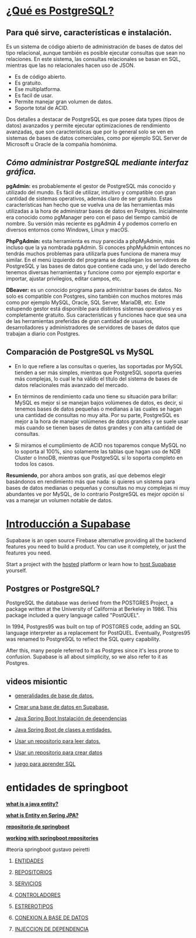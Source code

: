 
# [¿Qué es PostgreSQL?](https://blog.infranetworking.com/servidor-postgresql/)

## Para qué sirve, características e instalación.

Es un sistema de código abierto de administración de bases de datos del tipo relacional, aunque también es posible ejecutar consultas que sean no relaciones. En este sistema, las consultas relacionales se basan en SQL, mientras que las no relacionales hacen uso de JSON.

* Es de código abierto.
* Es gratuito.
* Ese multiplatforma.
* Es facil de usar.
* Permite manejar gran volumen de datos.
* Soporte total de ACID.

Dos detalles a destacar de PostgreSQL es que posee data types (tipos de datos) avanzados y permite ejecutar optimizaciones de rendimiento avanzadas, que son características que por lo general solo se ven en sistemas de bases de datos comerciales, como por ejemplo SQL Server de Microsoft u Oracle de la compañía homónima.

## *Cómo administrar PostgreSQL mediante interfaz gráfica.*

**pgAdmin:** es probablemente el gestor de PostgreSQL más conocido y utilizado del mundo. Es fácil de utilizar, intuitivo y compatible con gran cantidad de sistemas operativos, además claro de ser gratuito. Estas características han hecho que se vuelva una de las herramientas más utilizadas a la hora de administrar bases de datos en Postgres. Inicialmente era conocido como pgManager pero con el paso del tiempo cambió de nombre. Su versión más reciente es pgAdmin 4 y podemos correrlo en diversos entornos como Windows, Linux y macOS.

**PhpPgAdmin:** esta herramienta es muy parecida a phpMyAdmin, más incluso que la ya nombrada pgAdmin. Si conoces phpMyAdmin entonces no tendrás muchos problemas para utilizarla pues funciona de manera muy similar. En el menú izquierdo del programa se despliegan los servidores de PostgreSQL y las bases de datos que contiene cada uno, y del lado derecho tenemos diversas herramientas y funcione como por ejemplo exportar e importar, ajustar privilegios, editar campos, etc.

**DBeaver:** es un conocido programa para administrar bases de datos. No solo es compatible con Postgres, sino también con muchos motores más como por ejemplo MySQL, Oracle, SQL Server, MariaDB, etc. Este estupendo gestor está disponible para distintos sistemas operativos y es completamente gratuito. Sus características y funciones hace que sea una de las herramientas preferidas de gran cantidad de usuarios, desarrolladores y administradores de servidores de bases de datos que trabajan a diario con Postgres.

## Comparación de PostgreSQL vs MySQL

- En lo que refiere a las consultas o queries, las soportadas por MySQL tienden a ser más simples, 
mientras que PostgreSQL soporta queries más complejas, lo cual le ha válido el título del sistema de bases de datos relacionales más avanzado del mercado.

- En términos de rendimiento cada uno tiene su situación para brillar: MySQL es mejor si se manejan bajos volúmenes de datos, es decir, si tenemos bases de datos pequeñas o medianas a las cuales se hagan una cantidad de consultas no muy alta. 
Por su parte, PostgreSQL es mejor a la hora de manejar volúmenes de datos grandes y se suele usar más cuando se tienen bases de datos grandes y con alta cantidad de consultas.
- Si miramos el cumplimiento de ACID nos toparemos conque MySQL no lo soporta al 100%, sino solamente las tablas que hagan uso de NDB Cluster o InnoDB, 
mientras que PostgreSQL sí lo soporta completo en todos los casos.

**Resumiendo**, por ahora ambos son gratis, así que debemos elegir basándonos en rendimiento más que nada: si quieres un sistema para bases de datos medianas o pequeñas y consultas no muy complejas ni muy abundantes ve por MySQL, de lo contrario PostgreSQL es mejor opción si vas a manejar un volumen notable de datos.


# [Introducción a Supabase](https://supabase.com/docs/guides/database)

Supabase is an open source Firebase alternative providing all the backend features you need to build a product. You can use it completely, or just the features you need.

Start a project with the [hosted](https://app.supabase.com/) platform or learn how to [host Supabase](https://supabase.com/docs/guides/hosting/overview) yourself.

## Postgres or PostgreSQL?
PostgreSQL the database was derived from the POSTGRES Project, a package written at the University of California at Berkeley in 1986. This package included a query language called "PostQUEL".

In 1994, Postgres95 was built on top of POSTGRES code, adding an SQL language interpreter as a replacement for PostQUEL. Eventually, Postgres95 was renamed to PostgreSQL to reflect the SQL query capability.

After this, many people referred to it as Postgres since it's less prone to confusion. Supabase is all about simplicity, so we also refer to it as Postgres.
## videos misiontic
* [generalidades de base de datos.](https://youtu.be/PWO2ZREcS7s)

* [Crear una base de datos en Supabase.](https://youtu.be/l8114lXm8Eo)

* [Java Spring Boot Instalación de dependencias](https://youtu.be/A0Z9fmWFfNA?t=17)

* [Java Spring Boot de clases a entidades.](https://youtu.be/n66i7B47sx8)

* [Usar un repositorio para leer datos.](https://youtu.be/J82dHQsCv2Q)

* [Usar un repositorio para crear datos](https://youtu.be/fvz_M4VFcqY)

* [juego para aprender SQL](https://mystery.knightlab.com/)


# entidades de springboot
**[what is a java entity?](https://docs.oracle.com/javaee/6/tutorial/doc/bnbqa.html#:%7E:text=An%20entity%20is%20a%20lightweight,entities%20can%20use%20helper%20classes)**

**[what is Entity en Spring JPA?](https://stackoverflow.com/questions/63414381/what-is-entity-in-spring-jpa#:~:text=An%20entity%20is%20a%20lightweight,entities%20can%20use%20helper%20classes.)**

**[repositorio de springboot](https://zetcode.com/springboot/repository/#:~:text=A%20repository%20is%20a%20mechanism,be%20autodetected%20through%20classpath%20scanning)**

**[working with springboot repositories](https://docs.spring.io/spring-data/data-commons/docs/1.6.1.RELEASE/reference/html/repositories.html)**



#teoria springboot gustavo peiretti

1. [ENTIDADES](https://gustavopeiretti.com/spring-boot-entities-conceptos-iniciales/)

2. [REPOSITORIOS](https://gustavopeiretti.com/spring-boot-componente-repository/)

3. [SERVICIOS](https://gustavopeiretti.com/spring-boot-componente-service/)

4. [CONTROLADORES]()

5. [ESTREROTIPOS](https://gustavopeiretti.com/spring-boot-componentes-estereotipos/)

6. [CONEXION A BASE DE DATOS](https://gustavopeiretti.com/spring-boot-database-conexion-config/)

7. [INJECCION DE DEPENDENCIA](https://gustavopeiretti.com/spring-injection-dependencies/)























